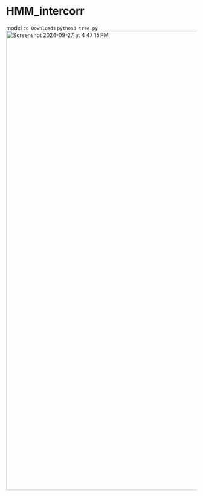# HMM_intercorr
model
```cd Downloads```
```python3 tree.py```
<img width="1214" alt="Screenshot 2024-09-27 at 4 47 15 PM" src="https://github.com/user-attachments/assets/81219665-f821-433d-8420-7d09b874d0ba">
